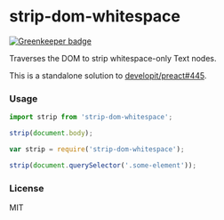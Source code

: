 # strip-dom-whitespace

[![Greenkeeper badge](https://badges.greenkeeper.io/developit/strip-dom-whitespace.svg)](https://greenkeeper.io/)

Traverses the DOM to strip whitespace-only Text nodes.

This is a standalone solution to [developit/preact#445](https://github.com/developit/preact/issues/445).


### Usage

```js
import strip from 'strip-dom-whitespace';

strip(document.body);
```

```js
var strip = require('strip-dom-whitespace');

strip(document.querySelector('.some-element'));
```


### License

MIT

